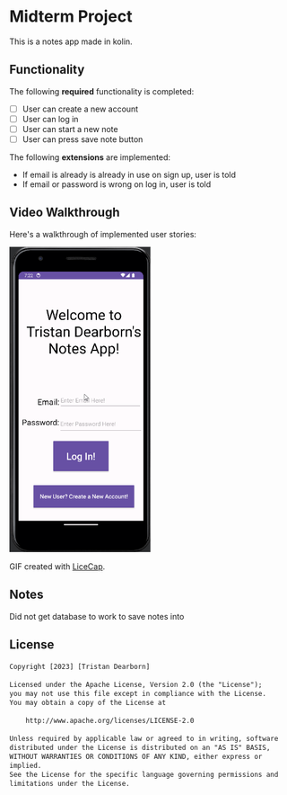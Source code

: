 # Midterm Project

This is a notes app made in kolin.

## Functionality 

The following **required** functionality is completed:

* [ ] User can create a new account
* [ ] User can log in
* [ ] User can start a new note
* [ ] User can press save note button

The following **extensions** are implemented:

* If email is already is already in use on sign up, user is told
* If email or password is wrong on log in, user is told

## Video Walkthrough

Here's a walkthrough of implemented user stories:

<img src='project7.gif' title='Video Walkthrough' width='50%' alt='Video Walkthrough' />

GIF created with [LiceCap](http://www.cockos.com/licecap/).

## Notes

Did not get database to work to save notes into

## License

    Copyright [2023] [Tristan Dearborn]

    Licensed under the Apache License, Version 2.0 (the "License");
    you may not use this file except in compliance with the License.
    You may obtain a copy of the License at

        http://www.apache.org/licenses/LICENSE-2.0

    Unless required by applicable law or agreed to in writing, software
    distributed under the License is distributed on an "AS IS" BASIS,
    WITHOUT WARRANTIES OR CONDITIONS OF ANY KIND, either express or implied.
    See the License for the specific language governing permissions and
    limitations under the License.
